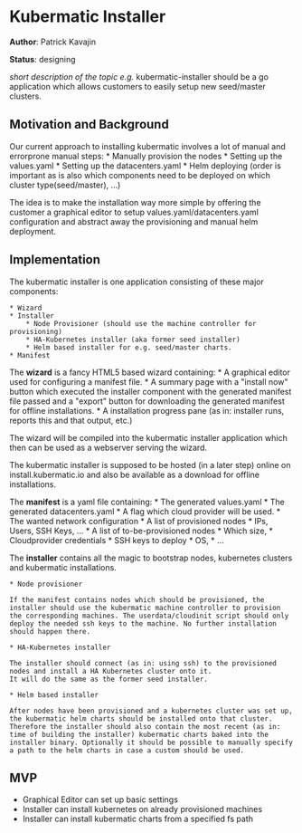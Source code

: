 # Kubermatic Installer

**Author**: Patrick Kavajin

**Status**: designing

*short description of the topic e.g.*
kubermatic-installer should be a go application which allows customers to easily setup new seed/master clusters.

## Motivation and Background

Our current approach to installing kubermatic involves a lot of manual and errorprone manual steps:
	* Manually provision the nodes
	* Setting up the values.yaml
	* Setting up the datacenters.yaml
	* Helm deploying (order is important as is also which components need to be deployed on which cluster type(seed/master), ...)

The idea is to make the installation way more simple by offering the customer a graphical editor to setup values.yaml/datacenters.yaml configuration and abstract away the provisioning and manual helm deployment.

## Implementation

The kubermatic installer is one application consisting of these major components:

	* Wizard
	* Installer
		* Node Provisioner (should use the machine controller for provisioning)
		* HA-Kubernetes installer (aka former seed installer)
		* Helm based installer for e.g. seed/master charts.
	* Manifest

The **wizard** is a fancy HTML5 based wizard containing:
	* A graphical editor used for configuring a manifest file.
	* A summary page with a "install now" button which executed the installer component with the generated manifest file passed and a "export" button for downloading the generated manifest for offline installations.
	* A installation progress pane (as in: installer runs, reports this and that output, etc.)

The wizard will be compiled into the kubermatic installer application which then can be used as a webserver serving the wizard.

The kubermatic installer is supposed to be hosted (in a later step) online on install.kubermatic.io and also be available as a download for offline installations.

The **manifest** is a yaml file containing:
	* The generated values.yaml
	* The generated datacenters.yaml
	* A flag which cloud provider will be used.
	* The wanted network configuration
	* A list of provisioned nodes
		* IPs, Users, SSH Keys, ...
	* A list of to-be-provisioned nodes
		* Which size,
		* Cloudprovider credentials
		* SSH keys to deploy
		* OS,
		* ...

The **installer** contains all the magic to bootstrap nodes, kubernetes clusters and kubermatic installations.

	* Node provisioner

	If the manifest contains nodes which should be provisioned, the installer should use the kubermatic machine controller to provision the corresponding machines. The userdata/cloudinit script should only deploy the needed ssh keys to the machine. No further installation should happen there.

	* HA-Kubernetes installer

	The installer should connect (as in: using ssh) to the provisioned nodes and install a HA Kubernetes cluster onto it.
	It will do the same as the former seed installer.

	* Helm based installer

	After nodes have been provisioned and a kubernetes cluster was set up, the kubermatic helm charts should be installed onto that cluster.
	Therefore the installer should also contain the most recent (as in: time of building the installer) kubermatic charts baked into the installer binary. Optionally it should be possible to manually specify a path to the helm charts in case a custom should be used.

## MVP

* Graphical Editor can set up basic settings
* Installer can install kubernetes on already provisioned machines
* Installer can install kubermatic charts from a specified fs path